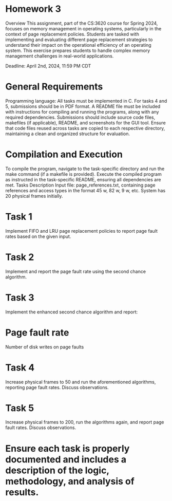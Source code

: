 # Homework 3
Overview
This assignment, part of the CS:3620 course for Spring 2024, focuses on memory management in operating systems, particularly in the context of page replacement policies. Students are tasked with implementing and evaluating different page replacement strategies to understand their impact on the operational efficiency of an operating system. This exercise prepares students to handle complex memory management challenges in real-world applications.

Deadline: April 2nd, 2024, 11:59 PM CDT

# General Requirements
Programming language: All tasks must be implemented in C.
For tasks 4 and 5, submissions should be in PDF format.
A README file must be included with instructions for compiling and running the programs, along with any required dependencies.
Submissions should include source code files, makefiles (if applicable), README, and screenshots for the GUI tool.
Ensure that code files reused across tasks are copied to each respective directory, maintaining a clean and organized structure for evaluation.

# Compilation and Execution
To compile the program, navigate to the task-specific directory and run the make command (if a makefile is provided).
Execute the compiled program as instructed in the task-specific README, ensuring all dependencies are met.
Tasks Description
Input file: page_references.txt, containing page references and access types in the format 45 w, 82 w, 9 w, etc.
System has 20 physical frames initially.
# Task 1
Implement FIFO and LRU page replacement policies to report page fault rates based on the given input.

# Task 2
Implement and report the page fault rate using the second chance algorithm.

# Task 3
Implement the enhanced second chance algorithm and report:

# Page fault rate
Number of disk writes on page faults
# Task 4
Increase physical frames to 50 and run the aforementioned algorithms, reporting page fault rates. Discuss observations.

# Task 5
Increase physical frames to 200, run the algorithms again, and report page fault rates. Discuss observations.

# Ensure each task is properly documented and includes a description of the logic, methodology, and analysis of results.
